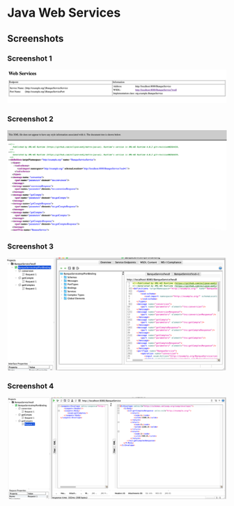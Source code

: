 # Java Web Services

## Screenshots

### Screenshot 1
![Screen 1](images/screen_1.png)

### Screenshot 2
![Screen 2](images/screen_2.png)

### Screenshot 3
![Screen 3](images/screen_3.png)

### Screenshot 4
![Screen 4](images/screen_4.png)
